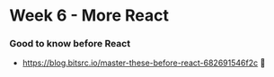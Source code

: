 # Week 6 - More React <!-- omit in toc -->
### Good to know before React
- https://blog.bitsrc.io/master-these-before-react-682691546f2c 📙